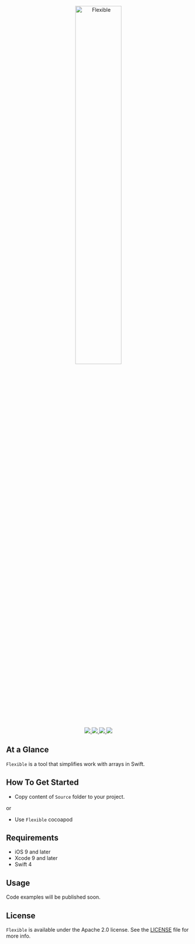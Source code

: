 <p align="center" >
	<img src="/Images/logo_2048_800.png" alt="Flexible" title="Flexible" width="50%" height="50%">
</p>

<p align="center">
	<a href="https://swift.org">
		<img src="https://img.shields.io/badge/Swift-4.0-orange.svg?style=flat">
	</a>
	<a href="https://cocoapods.org">
		<img src="https://img.shields.io/cocoapods/v/Flexible.svg">
	</a>
	<a href="https://cocoapods.org">
		<img src="https://img.shields.io/cocoapods/dt/Flexible.svg">
	</a>
	<a href="https://tldrlegal.com/license/mit-license">
		<img src="https://img.shields.io/badge/License-MIT-blue.svg?style=flat">
	</a>
</p>

## At a Glance

`Flexible` is a tool that simplifies work with arrays in Swift.

## How To Get Started

- Copy content of `Source` folder to your project.

or

- Use `Flexible` cocoapod

## Requirements

* iOS 9 and later
* Xcode 9 and later
* Swift 4

## Usage

Code examples will be published soon.

## License

`Flexible` is available under the Apache 2.0 license. See the [LICENSE](./LICENSE) file for more info.
